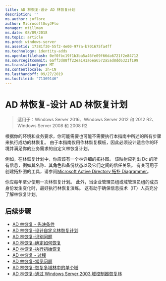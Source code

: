 ```yaml
---
title: AD 林恢复-设计 AD 林恢复计划
description: ''
ms.author: joflore
author: MicrosoftGuyJFlo
manager: mtillman
ms.date: 08/09/2018
ms.topic: article
ms.prod: windows-server
ms.assetid: 17381f30-55f2-4e00-977a-b701675fa4ff
ms.technology: identity-adds
ms.openlocfilehash: 0ef0fbc19f1b3ba5a46fe09f66da6721f2e84712
ms.sourcegitcommit: 6aff3d88ff22ea141a6ea6572a5ad8dd6321f199
ms.translationtype: MT
ms.contentlocale: zh-CN
ms.lasthandoff: 09/27/2019
ms.locfileid: "71369146"
---
```

# <a name="ad-forest-recovery---devising-an-ad-forest-recovery-plan"></a>AD 林恢复-设计 AD 林恢复计划

>适用于：Windows Server 2016、Windows Server 2012 和 2012 R2、Windows Server 2008 和 2008 R2

根据你的环境和业务要求，你可能需要也可能不需要执行本指南中所述的所有步骤来执行成功的林恢复。 由于本指南仅用作林恢复模板，因此必须设计适合你的环境并满足你的业务需求的自定义林恢复计划。  
  
例如，在林恢复计划中，你应该有一个林详细的拓扑图。 该映射应列出 Dc 的所有信息，例如其名称、其角色和备份状态以及它们之间的信任关系。 有关可用于创建拓扑图的工具，请参阅[Microsoft Active Directory 拓扑 Diagrammer](https://www.microsoft.com/download/details.aspx?id=13380)。  
  
你应每年至少使用一次林恢复计划。 此外，当企业管理员组或域管理员组的成员身份发生变化时，最好执行林恢复演练。 这有助于确保信息技术（IT）人员充分了解林恢复计划。

## <a name="next-steps"></a>后续步骤

- [AD 林恢复 - 先决条件](AD-Forest-Recovery-Prerequisties.md)  
- [AD 林恢复-设计自定义林恢复计划](AD-Forest-Recovery-Devising-a-Plan.md)  
- [AD 林恢复-识别问题](AD-Forest-Recovery-Identify-the-Problem.md)
- [AD 林恢复-确定如何恢复](AD-Forest-Recovery-Determine-how-to-Recover.md)
- [AD 林恢复-执行初始恢复](AD-Forest-Recovery-Perform-initial-recovery.md)  
- [AD 林恢复 - 过程](AD-Forest-Recovery-Procedures.md)  
- [AD 林恢复-常见问题](AD-Forest-Recovery-FAQ.md)  
- [AD 林恢复-恢复多域林中的单个域](AD-Forest-Recovery-Single-Domain-in-Multidomain-Recovery.md)  
- [AD 林恢复-通过 Windows Server 2003 域控制器恢复林](AD-Forest-Recovery-Windows-Server-2003.md)
